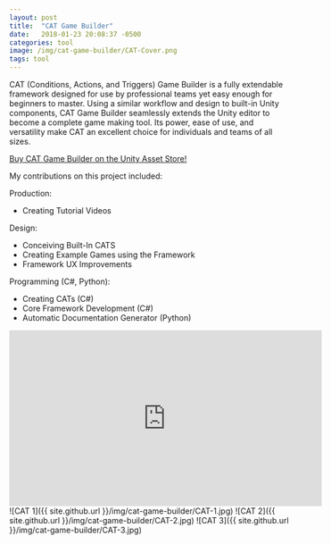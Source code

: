 ```yaml
---
layout: post
title:  "CAT Game Builder"
date:   2018-01-23 20:08:37 -0500
categories: tool
image: /img/cat-game-builder/CAT-Cover.png
tags: tool
---
```

CAT (Conditions, Actions, and Triggers) Game Builder is a fully extendable framework designed for use by professional teams yet easy enough for beginners to master. Using a similar workflow and design to built-in Unity components, CAT Game Builder seamlessly extends the Unity editor to become a complete game making tool. Its power, ease of use, and versatility make CAT an excellent choice for individuals and teams of all sizes.

[Buy CAT Game Builder on the Unity Asset Store!](https://assetstore.unity.com/packages/tools/visual-scripting/cat-game-builder-104577)



My contributions on this project included:

Production:
* Creating Tutorial Videos

Design:
* Conceiving Built-In CATS
* Creating Example Games using the Framework
* Framework UX Improvements

Programming (C#, Python):
* Creating CATs (C#)
* Core Framework Development (C#)
* Automatic Documentation Generator (Python)

<iframe width="560" height="315" src="https://www.youtube.com/embed/sMFnCcmiRDQ" frameborder="0" allow="accelerometer; autoplay; encrypted-media; gyroscope; picture-in-picture" allowfullscreen></iframe>
![CAT 1]({{ site.github.url }}/img/cat-game-builder/CAT-1.jpg)
![CAT 2]({{ site.github.url }}/img/cat-game-builder/CAT-2.jpg)
![CAT 3]({{ site.github.url }}/img/cat-game-builder/CAT-3.jpg)
